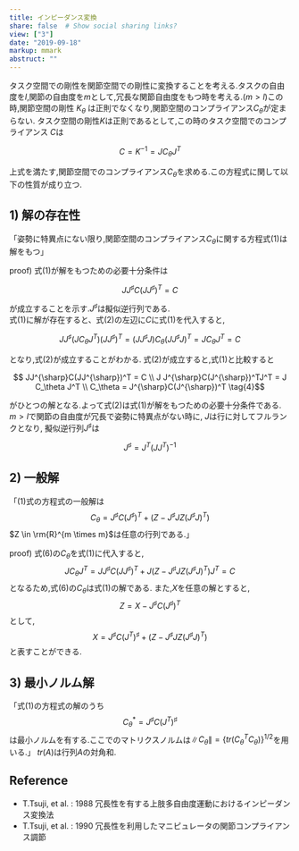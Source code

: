 ```yaml
---
title: インピーダンス変換 
share: false  # Show social sharing links?
view: ["3"]
date: "2019-09-18"
markup: mmark
abstruct: ""
---
```


タスク空間での剛性を関節空間での剛性に変換することを考える.タスクの自由度を$l$,関節の自由度を$m$として,冗長な関節自由度をもつ時を考える.($m>l$)この時,関節空間の剛性 $K_{\theta}$ は正則でなくなり,関節空間のコンプライアンス$C_{\theta}$が定まらない.
タスク空間の剛性$K$は正則であるとして,この時のタスク空間でのコンプライアンス $C$は

$$C=K^{-1}=J C_\theta J^T \tag{1}$$

上式を満たす,関節空間でのコンプライアンス$C_\theta$を求める.この方程式に関して以下の性質が成り立つ.  

## 1) 解の存在性  

「姿勢に特異点にない限り,関節空間のコンプライアンス$C_\theta$に関する方程式$(1)$は解をもつ」  

proof)
式$(1)$が解をもつための必要十分条件は

$$ JJ^{\sharp}C(JJ^{\sharp})^T = C \tag{2}$$

が成立することを示す.$J^{\sharp}$は擬似逆行列である.  
式$(1)$に解が存在すると、式$(2)$の左辺に$C$に式$(1)$を代入すると,

$$ JJ^{\sharp}(J C_\theta J^T)(JJ^{\sharp})^T = (JJ^{\sharp}J)C_{\theta}(JJ^{\sharp}J)^T = J C_\theta J^T = C \tag{3}$$

となり,式$(2)$が成立することがわかる.
式$(2)$が成立すると,式$(1)$と比較すると

$$ JJ^{\sharp}C(JJ^{\sharp})^T = C \\
J J^{\sharp}C(J^{\sharp})^TJ^T = J C_\theta J^T \\
 C_\theta = J^{\sharp}C(J^{\sharp})^T \tag{4}$$

がひとつの解となる.よって式$(2)$は式$(1)$が解をもつための必要十分条件である.
$m>l$で関節の自由度が冗長で姿勢に特異点がない時に, $J$は行に対してフルランクとなり, 擬似逆行列$J^{\sharp}$は

$$ J^{\sharp} = J^T(JJ^T)^{-1} \tag{5} $$

## 2) 一般解

「$(1)$式の方程式の一般解は
$$ C_\theta = J^{\sharp} C (J^{\sharp})^T + (Z - J^{\sharp}JZ(J^{\sharp}J)^T) \tag{6}$$
$Z \in \rm{R}^{m \times m}$は任意の行列である.」

proof)
式$(6)$の$C_\theta$を式$(1)$に代入すると,
$$ JC_\theta J^T = JJ^{\sharp}C(JJ^{\sharp})^T + J(Z - J^{\sharp}J Z (J^{\sharp}J)^T)J^T = C \tag{7}$$
となるため,式$(6)$の$C_\theta$は式$(1)$の解である.
また,$X$を任意の解とすると,
$$ Z = X - J^{\sharp}C(J^{\sharp})^T \tag{8}$$
として,
$$ X = J^{\sharp}C(J^T)^{\sharp} + (Z - J^{\sharp}J Z (J^{\sharp}J)^T) \tag{9}$$
と表すことができる.

## 3) 最小ノルム解

「式$(1)$の方程式の解のうち
$$ {C_\theta}^* = J^{\sharp} C (J^T)^\sharp$$
は最小ノルムを有する.ここでのマトリクスノルムは$\|C_\theta \| = \{tr({C_\theta}^T C_\theta)\}^{1/2}$を用いる.」
$tr(A)$は行列$A$の対角和.

## Reference

- T.Tsuji, et al. : 1988 冗長性を有する上肢多自由度運動におけるインピーダンス変換法
- T.Tsuji, et al. : 1990 冗長性を利用したマニピュレータの関節コンプライアンス調節
